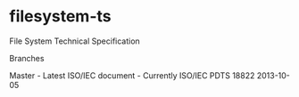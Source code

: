filesystem-ts
=============

File System Technical Specification

Branches

Master - Latest ISO/IEC document - Currently ISO/IEC PDTS 18822 2013-10-05
